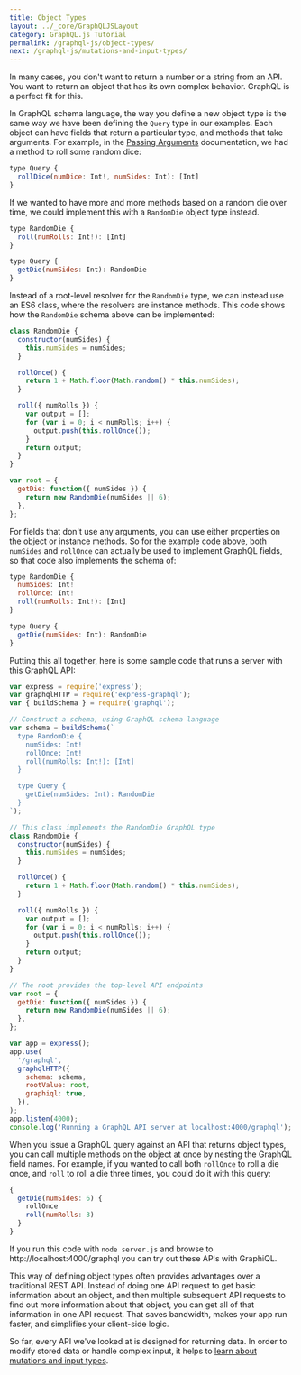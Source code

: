 ```yaml
---
title: Object Types
layout: ../_core/GraphQLJSLayout
category: GraphQL.js Tutorial
permalink: /graphql-js/object-types/
next: /graphql-js/mutations-and-input-types/
---
```


In many cases, you don't want to return a number or a string from an API. You want to return an object that has its own complex behavior. GraphQL is a perfect fit for this.

In GraphQL schema language, the way you define a new object type is the same way we have been defining the `Query` type in our examples. Each object can have fields that return a particular type, and methods that take arguments. For example, in the [Passing Arguments](/graphql-js/passing-arguments/) documentation, we had a method to roll some random dice:

```javascript
type Query {
  rollDice(numDice: Int!, numSides: Int): [Int]
}
```

If we wanted to have more and more methods based on a random die over time, we could implement this with a `RandomDie` object type instead.

```javascript
type RandomDie {
  roll(numRolls: Int!): [Int]
}

type Query {
  getDie(numSides: Int): RandomDie
}
```

Instead of a root-level resolver for the `RandomDie` type, we can instead use an ES6 class, where the resolvers are instance methods. This code shows how the `RandomDie` schema above can be implemented:

```javascript
class RandomDie {
  constructor(numSides) {
    this.numSides = numSides;
  }

  rollOnce() {
    return 1 + Math.floor(Math.random() * this.numSides);
  }

  roll({ numRolls }) {
    var output = [];
    for (var i = 0; i < numRolls; i++) {
      output.push(this.rollOnce());
    }
    return output;
  }
}

var root = {
  getDie: function({ numSides }) {
    return new RandomDie(numSides || 6);
  },
};
```

For fields that don't use any arguments, you can use either properties on the object or instance methods. So for the example code above, both `numSides` and `rollOnce` can actually be used to implement GraphQL fields, so that code also implements the schema of:

```javascript
type RandomDie {
  numSides: Int!
  rollOnce: Int!
  roll(numRolls: Int!): [Int]
}

type Query {
  getDie(numSides: Int): RandomDie
}
```

Putting this all together, here is some sample code that runs a server with this GraphQL API:

```javascript
var express = require('express');
var graphqlHTTP = require('express-graphql');
var { buildSchema } = require('graphql');

// Construct a schema, using GraphQL schema language
var schema = buildSchema(`
  type RandomDie {
    numSides: Int!
    rollOnce: Int!
    roll(numRolls: Int!): [Int]
  }

  type Query {
    getDie(numSides: Int): RandomDie
  }
`);

// This class implements the RandomDie GraphQL type
class RandomDie {
  constructor(numSides) {
    this.numSides = numSides;
  }

  rollOnce() {
    return 1 + Math.floor(Math.random() * this.numSides);
  }

  roll({ numRolls }) {
    var output = [];
    for (var i = 0; i < numRolls; i++) {
      output.push(this.rollOnce());
    }
    return output;
  }
}

// The root provides the top-level API endpoints
var root = {
  getDie: function({ numSides }) {
    return new RandomDie(numSides || 6);
  },
};

var app = express();
app.use(
  '/graphql',
  graphqlHTTP({
    schema: schema,
    rootValue: root,
    graphiql: true,
  }),
);
app.listen(4000);
console.log('Running a GraphQL API server at localhost:4000/graphql');
```

When you issue a GraphQL query against an API that returns object types, you can call multiple methods on the object at once by nesting the GraphQL field names. For example, if you wanted to call both `rollOnce` to roll a die once, and `roll` to roll a die three times, you could do it with this query:

```javascript
{
  getDie(numSides: 6) {
    rollOnce
    roll(numRolls: 3)
  }
}
```

If you run this code with `node server.js` and browse to http://localhost:4000/graphql you can try out these APIs with GraphiQL.

This way of defining object types often provides advantages over a traditional REST API. Instead of doing one API request to get basic information about an object, and then multiple subsequent API requests to find out more information about that object, you can get all of that information in one API request. That saves bandwidth, makes your app run faster, and simplifies your client-side logic.

So far, every API we've looked at is designed for returning data. In order to modify stored data or handle complex input, it helps to [learn about mutations and input types](/graphql-js/mutations-and-input-types/).

